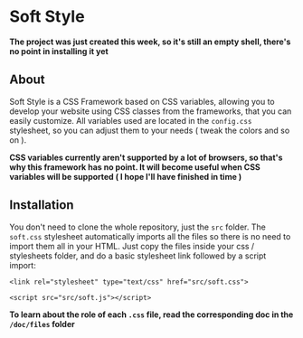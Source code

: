 # Soft Style

**The project was just created this week, so it's still an empty shell, there's no point in installing it yet**

## About

Soft Style is a CSS Framework based on CSS variables, allowing you to develop your website using CSS classes from the frameworks, that you can easily customize. All variables used are located in the `config.css` stylesheet, so you can adjust them to your needs ( tweak the colors and so on ).

**CSS variables currently aren't supported by a lot of browsers, so that's why this framework has no point. It will become useful when CSS variables will be supported ( I hope I'll have finished in time )**

## Installation

You don't need to clone the whole repository, just the `src` folder. The `soft.css` stylesheet automatically imports all the files so there is no need to import them all in your HTML. Just copy the files inside your css / stylesheets folder, and do a basic stylesheet link followed by a script import:

`<link rel="stylesheet" type="text/css" href="src/soft.css">`

`<script src="src/soft.js"></script>`

**To learn about the role of each `.css` file, read the corresponding doc in the `/doc/files` folder**
